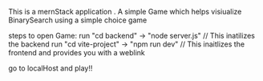 This is a mernStack application .
A simple Game which helps visiualize BinarySearch using a  simple choice game

steps to open Game:
run "cd backend" -> "node server.js"  // This inatilizes the backend 
run "cd vite-project" -> "npm run dev"   // This inaitlizes the frontend and provides you with a weblink

go to localHost and play!!
